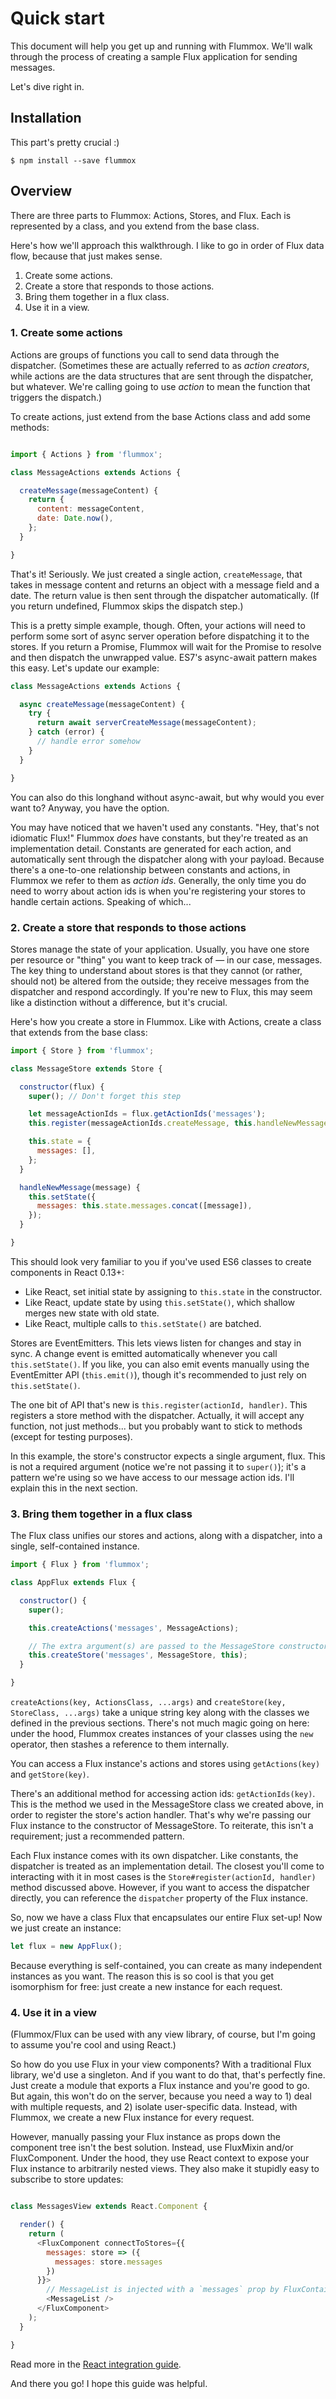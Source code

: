Quick start
===========

This document will help you get up and running with Flummox. We'll walk through the process of creating a sample Flux application for sending messages.

Let's dive right in.

Installation
------------

This part's pretty crucial :)

```
$ npm install --save flummox
```

Overview
--------

There are three parts to Flummox: Actions, Stores, and Flux. Each is represented by a class, and you extend from the base class.

Here's how we'll approach this walkthrough. I like to go in order of Flux data flow, because that just makes sense.

1. Create some actions.
2. Create a store that responds to those actions.
3. Bring them together in a flux class.
4. Use it in a view.

### 1. Create some actions

Actions are groups of functions you call to send data through the dispatcher. (Sometimes these are actually referred to as *action creators*, while actions are the data structures that are sent through the dispatcher, but whatever. We're calling going to use *action* to mean the function that triggers the dispatch.)

To create actions, just extend from the base Actions class and add some methods:

```js

import { Actions } from 'flummox';

class MessageActions extends Actions {

  createMessage(messageContent) {
    return {
      content: messageContent,
      date: Date.now(),
    };
  }

}

```

That's it! Seriously. We just created a single action, `createMessage`, that takes in message content and returns an object with a message field and a date. The return value is then sent through the dispatcher automatically. (If you return undefined, Flummox skips the dispatch step.)

This is a pretty simple example, though. Often, your actions will need to perform some sort of async server operation before dispatching it to the stores. If you return a Promise, Flummox will wait for the Promise to resolve and then dispatch the unwrapped value. ES7's async-await pattern makes this easy. Let's update our example:

```js
class MessageActions extends Actions {

  async createMessage(messageContent) {
    try {
      return await serverCreateMessage(messageContent);
    } catch (error) {
      // handle error somehow
    }
  }

}
```
You can also do this longhand without async-await, but why would you ever want to? Anyway, you have the option.

You may have noticed that we haven't used any constants. "Hey, that's not idiomatic Flux!" Flummox *does* have constants, but they're treated as an implementation detail. Constants are generated for each action, and automatically sent through the dispatcher along with your payload. Because there's a one-to-one relationship between constants and actions, in Flummox we refer to them as *action ids*. Generally, the only time you do need to worry about action ids is when you're registering your stores to handle certain actions. Speaking of which...

### 2. Create a store that responds to those actions

Stores manage the state of your application. Usually, you have one store per resource or "thing" you want to keep track of — in our case, messages. The key thing to understand about stores is that they cannot (or rather, should not) be altered from the outside; they receive messages from the dispatcher and respond accordingly. If you're new to Flux, this may seem like a distinction without a difference, but it's crucial.

Here's how you create a store in Flummox. Like with Actions, create a class that extends from the base class:

```js
import { Store } from 'flummox';

class MessageStore extends Store {

  constructor(flux) {
    super(); // Don't forget this step

    let messageActionIds = flux.getActionIds('messages');
    this.register(messageActionIds.createMessage, this.handleNewMessage);

    this.state = {
      messages: [],
    };
  }

  handleNewMessage(message) {
    this.setState({
      messages: this.state.messages.concat([message]),
    });
  }

}
```

This should look very familiar to you if you've used ES6 classes to create components in React 0.13+:

* Like React, set initial state by assigning to `this.state` in the constructor.
* Like React, update state by using `this.setState()`, which shallow merges new state with old state.
* Like React, multiple calls to `this.setState()` are batched.

Stores are EventEmitters. This lets views listen for changes and stay in sync. A change event is emitted automatically whenever you call `this.setState()`. If you like, you can also emit events manually using the EventEmitter API (`this.emit()`), though it's recommended to just rely on `this.setState()`.

The one bit of API that's new is `this.register(actionId, handler)`. This registers a store method with the dispatcher. Actually, it will accept any function, not just methods... but you probably want to stick to methods (except for testing purposes).

In this example, the store's constructor expects a single argument, flux. This is not a required argument (notice we're not passing it to `super()`); it's a pattern we're using so we have access to our message action ids. I'll explain this in the next section.

### 3. Bring them together in a flux class

The Flux class unifies our stores and actions, along with a dispatcher, into a single, self-contained instance.

```js
import { Flux } from 'flummox';

class AppFlux extends Flux {

  constructor() {
    super();

    this.createActions('messages', MessageActions);

    // The extra argument(s) are passed to the MessageStore constructor
    this.createStore('messages', MessageStore, this);
  }

}
```

`createActions(key, ActionsClass, ...args)` and `createStore(key, StoreClass, ...args)` take a unique string key along with the classes we defined in the previous sections. There's not much magic going on here: under the hood, Flummox creates instances of your classes using the `new` operator, then stashes a reference to them internally.

You can access a Flux instance's actions and stores using `getActions(key)` and `getStore(key)`.

There's an additional method for accessing action ids: `getActionIds(key)`. This is the method we used in the MessageStore class we created above, in order to register the store's action handler. That's why we're passing our Flux instance to the constructor of MessageStore. To reiterate, this isn't a requirement; just a recommended pattern.

Each Flux instance comes with its own dispatcher. Like constants, the dispatcher is treated as an implementation detail. The closest you'll come to interacting with it in most cases is the `Store#register(actionId, handler)` method discussed above. However, if you want to access the dispatcher directly, you can reference the `dispatcher` property of the Flux instance.

So, now we have a class Flux that encapsulates our entire Flux set-up! Now we just create an instance:

```js
let flux = new AppFlux();
```

Because everything is self-contained, you can create as many independent instances as you want. The reason this is so cool is that you get isomorphism for free: just create a new instance for each request.

### 4. Use it in a view

(Flummox/Flux can be used with any view library, of course, but I'm going to assume you're cool and using React.)

So how do you use Flux in your view components? With a traditional Flux library, we'd use a singleton. And if you want to do that, that's perfectly fine. Just create a module that exports a Flux instance and you're good to go. But again, this won't do on the server, because you need a way to 1) deal with multiple requests, and 2) isolate user-specific data. Instead, with Flummox, we create a new Flux instance for every request.

However, manually passing your Flux instance as props down the component tree isn't the best solution. Instead, use FluxMixin and/or FluxComponent. Under the hood, they use React context to expose your Flux instance to arbitrarily nested views. They also make it stupidly easy to subscribe to store updates:

```js

class MessagesView extends React.Component {

  render() {
    return (
      <FluxComponent connectToStores={{
        messages: store => ({
          messages: store.messages
        })
      }}>
        // MessageList is injected with a `messages` prop by FluxContainer
        <MessageList />
      </FluxComponent>
    );
  }

}

```

Read more in the [React integration guide](react-integration.md).

And there you go! I hope this guide was helpful.
